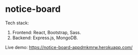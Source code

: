 # notice-board 
Tech stack: 
1. Frontend: React, Bootstrap, Sass.
2. Backend: Express.js, MongoDB.

Live demo: https://notice-board-appdmkmrw.herokuapp.com/
